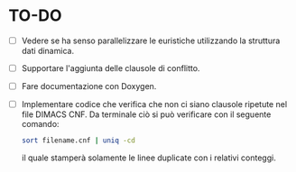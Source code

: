 # TO-DO

- [ ] Vedere se ha senso parallelizzare le euristiche utilizzando la struttura dati dinamica.

- [ ] Supportare l'aggiunta delle clausole di conflitto.

- [ ] Fare documentazione con Doxygen.

- [ ] Implementare codice che verifica che non ci siano clausole ripetute nel file DIMACS CNF.
  Da terminale ciò si può verificare con il seguente comando:

  ```bash
  sort filename.cnf | uniq -cd
  ```

  il quale stamperà solamente le linee duplicate con i relativi conteggi.

